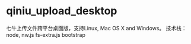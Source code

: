 # qiniu_upload_desktop
七牛上传文件跨平台桌面版，支持Linux, Mac OS X and Windows。
技术栈：node, nw.js fs-extra.js bootstrap
